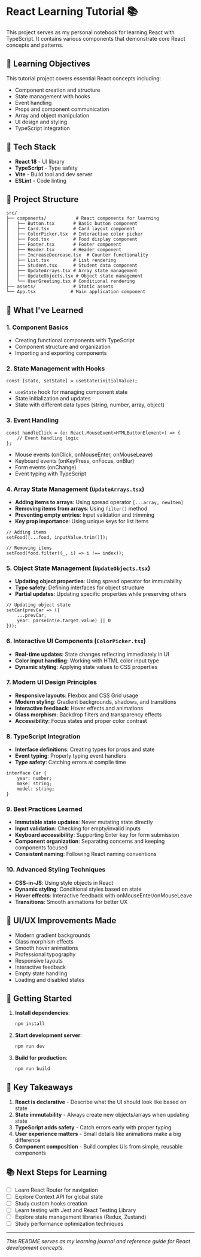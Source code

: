 # React Learning Tutorial 📚

This project serves as my personal notebook for learning React with TypeScript. It contains various components that demonstrate core React concepts and patterns.

## 🎯 Learning Objectives

This tutorial project covers essential React concepts including:
- Component creation and structure
- State management with hooks
- Event handling
- Props and component communication
- Array and object manipulation
- UI design and styling
- TypeScript integration

## 🚀 Tech Stack

- **React 18** - UI library
- **TypeScript** - Type safety
- **Vite** - Build tool and dev server
- **ESLint** - Code linting

## 📁 Project Structure

```
src/
├── components/           # React components for learning
│   ├── Button.tsx       # Basic button component
│   ├── Card.tsx         # Card layout component
│   ├── ColorPicker.tsx  # Interactive color picker
│   ├── Food.tsx         # Food display component
│   ├── Footer.tsx       # Footer component
│   ├── Header.tsx       # Header component
│   ├── IncreaseDecrease.tsx  # Counter functionality
│   ├── List.tsx         # List rendering
│   ├── Student.tsx      # Student data component
│   ├── UpdateArrays.tsx # Array state management
│   ├── UpdateObjects.tsx # Object state management
│   └── UserGreeting.tsx # Conditional rendering
├── assets/              # Static assets
└── App.tsx             # Main application component
```

## 📝 What I've Learned

### 1. **Component Basics**
- Creating functional components with TypeScript
- Component structure and organization
- Importing and exporting components

### 2. **State Management with Hooks**
```tsx
const [state, setState] = useState(initialValue);
```
- `useState` hook for managing component state
- State initialization and updates
- State with different data types (string, number, array, object)

### 3. **Event Handling**
```tsx
const handleClick = (e: React.MouseEvent<HTMLButtonElement>) => {
    // Event handling logic
};
```
- Mouse events (onClick, onMouseEnter, onMouseLeave)
- Keyboard events (onKeyPress, onFocus, onBlur)
- Form events (onChange)
- Event typing with TypeScript

### 4. **Array State Management** (`UpdateArrays.tsx`)
- **Adding items to arrays**: Using spread operator `[...array, newItem]`
- **Removing items from arrays**: Using `filter()` method
- **Preventing empty entries**: Input validation and trimming
- **Key prop importance**: Using unique keys for list items

```tsx
// Adding items
setFood([...food, inputValue.trim()]);

// Removing items
setFood(food.filter((_, i) => i !== index));
```

### 5. **Object State Management** (`UpdateObjects.tsx`)
- **Updating object properties**: Using spread operator for immutability
- **Type safety**: Defining interfaces for object structure
- **Partial updates**: Updating specific properties while preserving others

```tsx
// Updating object state
setCar(prevCar => ({
    ...prevCar,
    year: parseInt(e.target.value) || 0
}));
```

### 6. **Interactive UI Components** (`ColorPicker.tsx`)
- **Real-time updates**: State changes reflecting immediately in UI
- **Color input handling**: Working with HTML color input type
- **Dynamic styling**: Applying state values to CSS properties

### 7. **Modern UI Design Principles**
- **Responsive layouts**: Flexbox and CSS Grid usage
- **Modern styling**: Gradient backgrounds, shadows, and transitions
- **Interactive feedback**: Hover effects and animations
- **Glass morphism**: Backdrop filters and transparency effects
- **Accessibility**: Focus states and proper color contrast

### 8. **TypeScript Integration**
- **Interface definitions**: Creating types for props and state
- **Event typing**: Properly typing event handlers
- **Type safety**: Catching errors at compile time

```tsx
interface Car {
    year: number;
    make: string;
    model: string;
}
```

### 9. **Best Practices Learned**
- **Immutable state updates**: Never mutating state directly
- **Input validation**: Checking for empty/invalid inputs
- **Keyboard accessibility**: Supporting Enter key for form submission
- **Component organization**: Separating concerns and keeping components focused
- **Consistent naming**: Following React naming conventions

### 10. **Advanced Styling Techniques**
- **CSS-in-JS**: Using style objects in React
- **Dynamic styling**: Conditional styles based on state
- **Hover effects**: Interactive feedback with onMouseEnter/onMouseLeave
- **Transitions**: Smooth animations for better UX

## 🎨 UI/UX Improvements Made

- Modern gradient backgrounds
- Glass morphism effects
- Smooth hover animations
- Professional typography
- Responsive layouts
- Interactive feedback
- Empty state handling
- Loading and disabled states

## 🔧 Getting Started

1. **Install dependencies**:
   ```bash
   npm install
   ```

2. **Start development server**:
   ```bash
   npm run dev
   ```

3. **Build for production**:
   ```bash
   npm run build
   ```

## 🚀 Key Takeaways

1. **React is declarative** - Describe what the UI should look like based on state
2. **State immutability** - Always create new objects/arrays when updating state
3. **TypeScript adds safety** - Catch errors early with proper typing
4. **User experience matters** - Small details like animations make a big difference
5. **Component composition** - Build complex UIs from simple, reusable components

## 📚 Next Steps for Learning

- [ ] Learn React Router for navigation
- [ ] Explore Context API for global state
- [ ] Study custom hooks creation
- [ ] Learn testing with Jest and React Testing Library
- [ ] Explore state management libraries (Redux, Zustand)
- [ ] Study performance optimization techniques

---

*This README serves as my learning journal and reference guide for React development concepts.*
